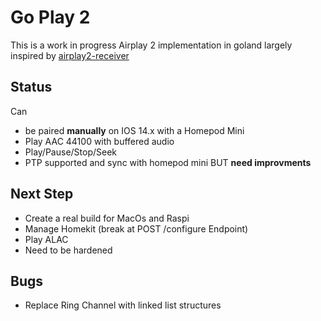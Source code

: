 # Go Play 2

This is a work in progress Airplay 2 implementation in goland largely inspired by [airplay2-receiver](https://github.com/openairplay/airplay2-receiver)

## Status

Can 

* be paired **manually** on IOS 14.x with a Homepod Mini
* Play AAC 44100 with buffered audio
* Play/Pause/Stop/Seek
* PTP supported and sync with homepod mini BUT **need improvments** 

## Next Step 

* Create a real build for MacOs and Raspi
* Manage Homekit (break at POST /configure Endpoint)
* Play ALAC
* Need to be hardened 

## Bugs

* Replace Ring Channel with linked list structures

